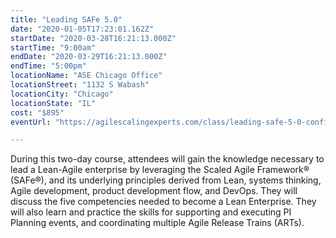 ```yaml
---
title: "Leading SAFe 5.0"
date: "2020-01-05T17:23:01.162Z"
startDate: "2020-03-28T16:21:13.000Z"
startTime: "9:00am"
endDate: "2020-03-29T16:21:13.000Z"
endTime: "5:00pm"
locationName: "ASE Chicago Office"
locationStreet: "1132 S Wabash"
locationCity: "Chicago"
locationState: "IL"
cost: "$895"
eventUrl: "https://agilescalingexperts.com/class/leading-safe-5-0-confirmed-to-run-3-28-2020/?utm_medium=listing&utm_source=external&utm_campaign=classes&utm_term=chicagotechevents"

---
```


During this two-day course, attendees will gain the knowledge necessary to lead a Lean-Agile enterprise by leveraging the Scaled Agile Framework® (SAFe®), and its underlying principles derived from Lean, systems thinking, Agile development, product development flow, and DevOps. They will discuss the five competencies needed to become a Lean Enterprise. They will also learn and practice the skills for supporting and executing PI Planning events, and coordinating multiple Agile Release Trains (ARTs).

